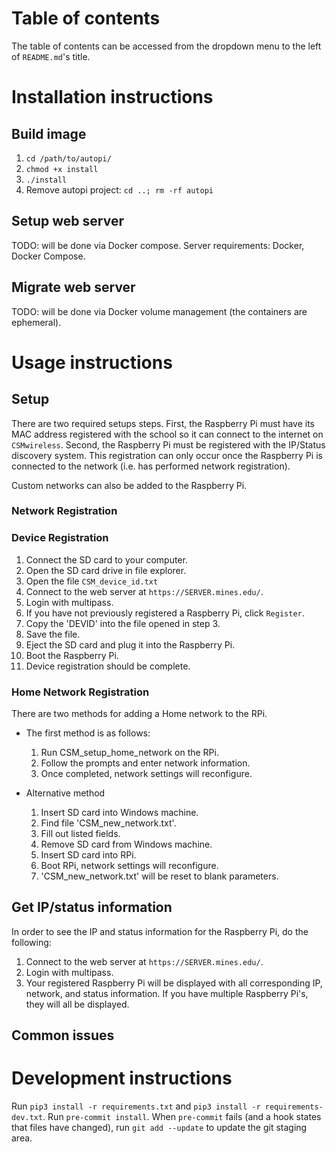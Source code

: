 # Table of contents
The table of contents can be accessed from the dropdown menu to the left of `README.md`'s title.

# Installation instructions
## Build image
1. `cd /path/to/autopi/`
2. `chmod +x install`
3. `./install`
4. Remove autopi project: `cd ..; rm -rf autopi`


## Setup web server
TODO: will be done via Docker compose.
Server requirements: Docker, Docker Compose.

## Migrate web server
TODO: will be done via Docker volume management (the containers are ephemeral).


# Usage instructions
## Setup
There are two required setups steps. First, the Raspberry Pi must have its MAC address registered with the school so it can connect to the internet on `CSMwireless`. Second, the Raspberry Pi must be registered with the IP/Status discovery system. This registration can only occur once the Raspberry Pi is connected to the network (i.e. has performed network registration).

Custom networks can also be added to the Raspberry Pi.

### Network Registration


### Device Registration
1. Connect the SD card to your computer.
2. Open the SD card drive in file explorer.
3. Open the file `CSM_device_id.txt`
4. Connect to the web server at `https://SERVER.mines.edu/`. 
5. Login with multipass.
6. If you have not previously registered a Raspberry Pi, click `Register`.
7. Copy the 'DEVID' into the file opened in step 3.
8. Save the file.
9. Eject the SD card and plug it into the Raspberry Pi.
10. Boot the Raspberry Pi. 
11. Device registration should be complete.

### Home Network Registration
There are two methods for adding a Home network to the RPi.
- The first method is as follows:
  1. Run CSM_setup_home_network on the RPi.
  2. Follow the prompts and enter network information.
  3. Once completed, network settings will reconfigure.

- Alternative method
  1. Insert SD card into Windows machine.
  2. Find file 'CSM_new_network.txt'.
  3. Fill out listed fields.
  4. Remove SD card from Windows machine.
  5. Insert SD card into RPi.
  6. Boot RPi, network settings will reconfigure.
  7. 'CSM_new_network.txt' will be reset to blank parameters.

## Get IP/status information
In order to see the IP and status information for the Raspberry Pi, do the following:
1. Connect to the web server at `https://SERVER.mines.edu/`. 
2. Login with multipass.
3. Your registered Raspberry Pi will be displayed with all corresponding IP, network, and status information.
   If you have multiple Raspberry Pi's, they will all be displayed.

## Common issues

# Development instructions
Run `pip3 install -r requirements.txt` and `pip3 install -r requirements-dev.txt`.
Run `pre-commit install`.
When `pre-commit` fails (and a hook states that files have changed), run `git add --update` to update the git staging area.
